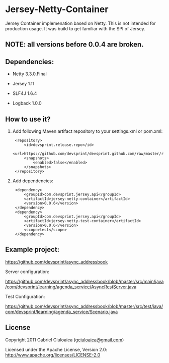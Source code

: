 Jersey-Netty-Container
======================

Jersey Container implemenation based on Netty. This is not intended for production usage. It was build to get familiar with the SPI of Jersey.

NOTE: all versions before 0.0.4 are broken.
-------------------------------------------


Dependencies:
-------------


*  Netty 3.3.0.Final

*  Jersey 1.11

*  SLF4J 1.6.4

*  Logback 1.0.0 


How to use it?
--------------

1. Add following Maven artifact repository to your settings.xml or pom.xml:
		
		<repository>
			<id>devsprint.release.repo</id>
			<url>https://github.com/devsprint/devsprint.github.com/raw/master/releases/</url>
			<snapshots>
				<enabled>false</enabled>
			</snapshots>
		</repository>

2. Add dependencies:

		<dependency>
			<groupId>com.devsprint.jersey.api</groupId>
			<artifactId>jersey-netty-container</artifactId>
			<version>0.0.6</version>
		</dependency>
		<dependency>
			<groupId>com.devsprint.jersey.api</groupId>
			<artifactId>jersey-netty-test-container</artifactId>
			<version>0.0.6</version>
			<scope>test</scope>
		</dependency>

Example project:
----------------

https://github.com/devsprint/async_addressbook

Server configuration:

https://github.com/devsprint/async_addressbook/blob/master/src/main/java/com/devsprint/learning/agenda_service/AsyncRestServer.java

Test Configuration:

https://github.com/devsprint/async_addressbook/blob/master/src/test/java/com/devsprint/learning/agenda_service/Scenario.java


License
---------------------

Copyright 2011 Gabriel Ciuloaica (gciuloaica@gmail.com)

Licensed under the Apache License, Version 2.0: http://www.apache.org/licenses/LICENSE-2.0

